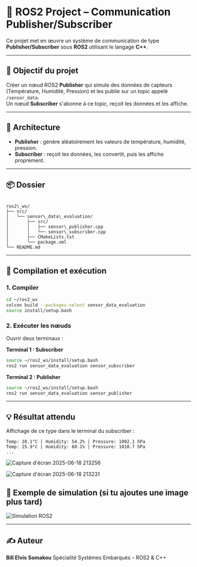 
# 🚀 ROS2 Project – Communication Publisher/Subscriber

Ce projet met en œuvre un système de communication de type **Publisher/Subscriber** sous **ROS2** utilisant le langage **C++**.

---

## 📌 Objectif du projet

Créer un nœud ROS2 **Publisher** qui simule des données de capteurs (Température, Humidité, Pression) et les publie sur un topic appelé `/sensor_data`.  
Un nœud **Subscriber** s'abonne à ce topic, reçoit les données et les affiche.

---

## 🧱 Architecture

- **Publisher** : génère aléatoirement les valeurs de température, humidité, pression.
- **Subscriber** : reçoit les données, les convertit, puis les affiche proprement.

---

## 📦 Dossier

```

ros2\_ws/
├── src/
│   └── sensor\_data\_evaluation/
│       ├── src/
│       │   ├── sensor\_publisher.cpp
│       │   └── sensor\_subscriber.cpp
│       ├── CMakeLists.txt
│       └── package.xml
└── README.md

````

---

## 🔧 Compilation et exécution

### 1. Compiler

```bash
cd ~/ros2_ws
colcon build --packages-select sensor_data_evaluation
source install/setup.bash
````

### 2. Exécuter les nœuds

Ouvrir deux terminaux :

**Terminal 1 : Subscriber**

```bash
source ~/ros2_ws/install/setup.bash
ros2 run sensor_data_evaluation sensor_subscriber
```

**Terminal 2 : Publisher**

```bash
source ~/ros2_ws/install/setup.bash
ros2 run sensor_data_evaluation sensor_publisher
```

---

## 💡 Résultat attendu

Affichage de ce type dans le terminal du subscriber :

```
Temp: 28.1°C | Humidity: 54.2% | Pressure: 1002.1 hPa
Temp: 25.9°C | Humidity: 60.1% | Pressure: 1010.7 hPa
...
```

![Capture d'écran 2025-06-18 213256](https://github.com/user-attachments/assets/c2636450-2dab-454c-8394-eba25785abb8)

![Capture d'écran 2025-06-18 213231](https://github.com/user-attachments/assets/03d0e820-98a6-48a5-b2da-d62f883124ff)




## 📸 Exemple de simulation (si tu ajoutes une image plus tard)

![Simulation ROS2](./img/simulation.png)

---

## ✍️ Auteur

**Bill Elvis Somakou**
Spécialité Systèmes Embarqués – ROS2 & C++


